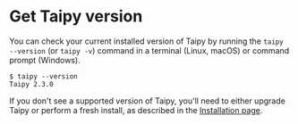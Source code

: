 # Get Taipy version
You can check your current installed version of Taipy by running the `taipy --version` (or `taipy -v`)
command in a terminal (Linux, macOS) or command prompt (Windows).

```console
$ taipy --version
Taipy 2.3.0
```

If you don't see a supported version of Taipy, you'll need to either upgrade Taipy or perform a
fresh install, as described in the [Installation page](../../installation.md).
